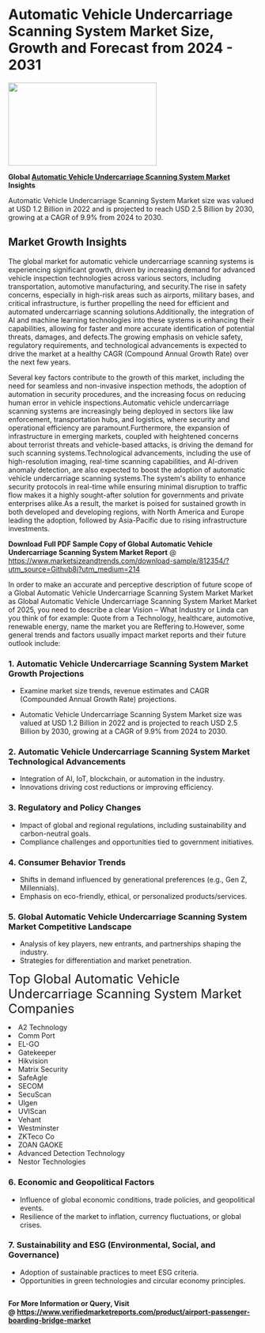 <H1>Automatic Vehicle Undercarriage Scanning System Market Size, Growth and Forecast from 2024 - 2031</H1><img class="aligncenter size-medium wp-image-584254" src="https://thirdeyenews.in/wp-content/uploads/2024/09/Global-Market-Research-300x168.jpeg" alt="" width="300" height="168" /><p><strong>Global&nbsp;<a href="https://www.marketsizeandtrends.com/download-sample/812354/?utm_source=Github8j?utm_medium=214">Automatic Vehicle Undercarriage Scanning System Market</a> Insights</strong></p><p>Automatic Vehicle Undercarriage Scanning System Market size was valued at USD 1.2 Billion in 2022 and is projected to reach USD 2.5 Billion by 2030, growing at a CAGR of 9.9% from 2024 to 2030.</p><p><h2>Market Growth Insights</h2> <p>The global market for automatic vehicle undercarriage scanning systems is experiencing significant growth, driven by increasing demand for advanced vehicle inspection technologies across various sectors, including transportation, automotive manufacturing, and security.The rise in safety concerns, especially in high-risk areas such as airports, military bases, and critical infrastructure, is further propelling the need for efficient and automated undercarriage scanning solutions.Additionally, the integration of AI and machine learning technologies into these systems is enhancing their capabilities, allowing for faster and more accurate identification of potential threats, damages, and defects.The growing emphasis on vehicle safety, regulatory requirements, and technological advancements is expected to drive the market at a healthy CAGR (Compound Annual Growth Rate) over the next few years.</p> <p>Several key factors contribute to the growth of this market, including the need for seamless and non-invasive inspection methods, the adoption of automation in security procedures, and the increasing focus on reducing human error in vehicle inspections.Automatic vehicle undercarriage scanning systems are increasingly being deployed in sectors like law enforcement, transportation hubs, and logistics, where security and operational efficiency are paramount.Furthermore, the expansion of infrastructure in emerging markets, coupled with heightened concerns about terrorist threats and vehicle-based attacks, is driving the demand for such scanning systems.Technological advancements, including the use of high-resolution imaging, real-time scanning capabilities, and AI-driven anomaly detection, are also expected to boost the adoption of automatic vehicle undercarriage scanning systems.The system's ability to enhance security protocols in real-time while ensuring minimal disruption to traffic flow makes it a highly sought-after solution for governments and private enterprises alike.As a result, the market is poised for sustained growth in both developed and developing regions, with North America and Europe leading the adoption, followed by Asia-Pacific due to rising infrastructure investments.</p> <p><span class=""><strong>Download Full PDF Sample Copy of Global Automatic Vehicle Undercarriage Scanning System Market Report</strong> @ <a href="https://www.marketsizeandtrends.com/download-sample/812354/?utm_source=Github8j?utm_medium=214" target="_blank">https://www.marketsizeandtrends.com/download-sample/812354/?utm_source=Github8j?utm_medium=214</a></span></p><p>In order to make an accurate and perceptive description of future scope of a Global&nbsp;Automatic Vehicle Undercarriage Scanning System Market Market as Global&nbsp;Automatic Vehicle Undercarriage Scanning System Market Market of 2025, you need to describe a clear Vision &ndash; What Industry or Linda can you think of for example: Quote from a Technology, healthcare, automotive, renewable energy, name the market you are Reffering to.However, some general trends and factors usually impact market reports and their future outlook include:</p><h3>1.&nbsp;<strong>Automatic Vehicle Undercarriage Scanning System Market Growth Projections</strong></h3><ul><li>Examine market size trends, revenue estimates and CAGR (Compounded Annual Growth Rate) projections.</li><li><p>Automatic Vehicle Undercarriage Scanning System Market size was valued at USD 1.2 Billion in 2022 and is projected to reach USD 2.5 Billion by 2030, growing at a CAGR of 9.9% from 2024 to 2030.</p></li></ul><h3>2.&nbsp;<strong>Automatic Vehicle Undercarriage Scanning System Market Technological Advancements</strong></h3><ul><li>Integration of AI, IoT, blockchain, or automation in the industry.</li><li>Innovations driving cost reductions or improving efficiency.</li></ul><h3>3.&nbsp;<strong>Regulatory and Policy Changes</strong></h3><ul><li>Impact of global and regional regulations, including sustainability and carbon-neutral goals.</li><li>Compliance challenges and opportunities tied to government initiatives.</li></ul><h3>4.&nbsp;<strong>Consumer Behavior Trends</strong></h3><ul><li>Shifts in demand influenced by generational preferences (e.g., Gen Z, Millennials).</li><li>Emphasis on eco-friendly, ethical, or personalized products/services.</li></ul><h3>5.&nbsp;<strong>Global Automatic Vehicle Undercarriage Scanning System Market Competitive Landscape</strong></h3><ul><li>Analysis of key players, new entrants, and partnerships shaping the industry.</li><li>Strategies for differentiation and market penetration.</li></ul><p data-pm-slice="1 1 []"><span style="color: inherit; font-family: inherit; font-size: 25px;">Top Global Automatic Vehicle Undercarriage Scanning System Market Companies</span></p><div class="" data-test-id=""><p><li>A2 Technology</li><li> Comm Port</li><li> EL-GO</li><li> Gatekeeper</li><li> Hikvision</li><li> Matrix Security</li><li> SafeAgle</li><li> SECOM</li><li> SecuScan</li><li> Ulgen</li><li> UVIScan</li><li> Vehant</li><li> Westminster</li><li> ZKTeco Co</li><li> ZOAN GAOKE</li><li> Advanced Detection Technology</li><li> Nestor Technologies</li></p></div><h3>6.&nbsp;<strong>Economic and Geopolitical Factors</strong></h3><ul><li>Influence of global economic conditions, trade policies, and geopolitical events.</li><li>Resilience of the market to inflation, currency fluctuations, or global crises.</li></ul><h3>7.&nbsp;<strong>Sustainability and ESG (Environmental, Social, and Governance)</strong></h3><ul><li>Adoption of sustainable practices to meet ESG criteria.</li><li>Opportunities in green technologies and circular economy principles.</li></ul><h2><strong style="font-size: 14px;">For More Information or Query, Visit @&nbsp;</strong><a style="background-color: #ffffff; font-size: 14px;" href="https://www.marketsizeandtrends.com/report/automatic-vehicle-undercarriage-scanning-system-market/" target="_blank">https://www.verifiedmarketreports.com/product/airport-passenger-boarding-bridge-market</a></h2>